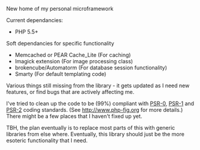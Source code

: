 New home of my personal microframework 

Current dependancies:
* PHP 5.5+

Soft dependancies for specific functionality
* Memcached or PEAR Cache_Lite (For caching)
* Imagick extension (For image processing class)
* brokencube/Automatorm (For database session functionality)
* Smarty (For default templating code)

Various things still missing from the library - it gets updated as I need new features, or find bugs that are actively affecting me.

I've tried to clean up the code to be (99%) compliant with [PSR-0](https://github.com/php-fig/fig-standards/blob/master/accepted/PSR-0.md), [PSR-1](https://github.com/php-fig/fig-standards/blob/master/accepted/PSR-1-basic-coding-standard.md) and [PSR-2](https://github.com/php-fig/fig-standards/blob/master/accepted/PSR-2-coding-style-guide.md) coding standards. (See http://www.php-fig.org for more details.) There might be a few places that I haven't fixed up yet.

TBH, the plan eventually is to replace most parts of this with generic libraries from else where. Eventually, this library should just be the more esoteric functionality that I need.
